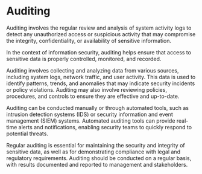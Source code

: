 # Auditing

Auditing involves the regular review and analysis of system activity logs to detect any unauthorized access or suspicious activity that may compromise the integrity, confidentiality, or availability of sensitive information.

In the context of information security, auditing helps ensure that access to sensitive data is properly controlled, monitored, and recorded.

Auditing involves collecting and analyzing data from various sources, including system logs, network traffic, and user activity. This data is used to identify patterns, trends, and anomalies that may indicate security incidents or policy violations. Auditing may also involve reviewing policies, procedures, and controls to ensure they are effective and up-to-date.

Auditing can be conducted manually or through automated tools, such as intrusion detection systems (IDS) or security information and event management (SIEM) systems. Automated auditing tools can provide real-time alerts and notifications, enabling security teams to quickly respond to potential threats.

Regular auditing is essential for maintaining the security and integrity of sensitive data, as well as for demonstrating compliance with legal and regulatory requirements. Auditing should be conducted on a regular basis, with results documented and reported to management and stakeholders.
